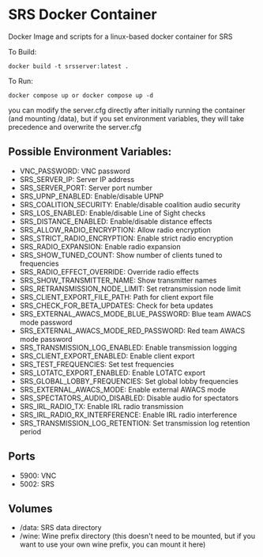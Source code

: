 # SRS Docker Container
Docker Image and scripts for a linux-based docker container for SRS

To Build:

```
docker build -t srsserver:latest .
```

To Run:
```
docker compose up or docker compose up -d
```
you can modify the server.cfg directly after initially running the container (and mounting /data), but if you set environment variables, they will take precedence and overwrite the server.cfg

## Possible Environment Variables:
- VNC_PASSWORD: VNC password
- SRS_SERVER_IP: Server IP address
- SRS_SERVER_PORT: Server port number
- SRS_UPNP_ENABLED: Enable/disable UPNP
- SRS_COALITION_SECURITY: Enable/disable coalition audio security
- SRS_LOS_ENABLED: Enable/disable Line of Sight checks
- SRS_DISTANCE_ENABLED: Enable/disable distance effects
- SRS_ALLOW_RADIO_ENCRYPTION: Allow radio encryption
- SRS_STRICT_RADIO_ENCRYPTION: Enable strict radio encryption
- SRS_RADIO_EXPANSION: Enable radio expansion
- SRS_SHOW_TUNED_COUNT: Show number of clients tuned to frequencies
- SRS_RADIO_EFFECT_OVERRIDE: Override radio effects
- SRS_SHOW_TRANSMITTER_NAME: Show transmitter names
- SRS_RETRANSMISSION_NODE_LIMIT: Set retransmission node limit
- SRS_CLIENT_EXPORT_FILE_PATH: Path for client export file
- SRS_CHECK_FOR_BETA_UPDATES: Check for beta updates
- SRS_EXTERNAL_AWACS_MODE_BLUE_PASSWORD: Blue team AWACS mode password
- SRS_EXTERNAL_AWACS_MODE_RED_PASSWORD: Red team AWACS mode password
- SRS_TRANSMISSION_LOG_ENABLED: Enable transmission logging
- SRS_CLIENT_EXPORT_ENABLED: Enable client export
- SRS_TEST_FREQUENCIES: Set test frequencies
- SRS_LOTATC_EXPORT_ENABLED: Enable LOTATC export
- SRS_GLOBAL_LOBBY_FREQUENCIES: Set global lobby frequencies
- SRS_EXTERNAL_AWACS_MODE: Enable external AWACS mode
- SRS_SPECTATORS_AUDIO_DISABLED: Disable audio for spectators
- SRS_IRL_RADIO_TX: Enable IRL radio transmission
- SRS_IRL_RADIO_RX_INTERFERENCE: Enable IRL radio interference
- SRS_TRANSMISSION_LOG_RETENTION: Set transmission log retention period

## Ports
- 5900: VNC
- 5002: SRS

## Volumes
- /data: SRS data directory
- /wine: Wine prefix directory (this doesn't need to be mounted, but if you want to use your own wine prefix, you can mount it here)

